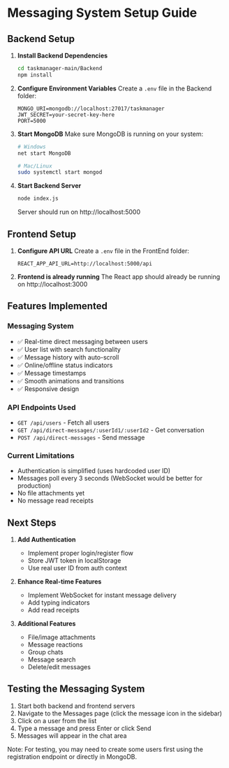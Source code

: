 # Messaging System Setup Guide

## Backend Setup

1. **Install Backend Dependencies**
   ```bash
   cd taskmanager-main/Backend
   npm install
   ```

2. **Configure Environment Variables**
   Create a `.env` file in the Backend folder:
   ```
   MONGO_URI=mongodb://localhost:27017/taskmanager
   JWT_SECRET=your-secret-key-here
   PORT=5000
   ```

3. **Start MongoDB**
   Make sure MongoDB is running on your system:
   ```bash
   # Windows
   net start MongoDB
   
   # Mac/Linux
   sudo systemctl start mongod
   ```

4. **Start Backend Server**
   ```bash
   node index.js
   ```
   Server should run on http://localhost:5000

## Frontend Setup

1. **Configure API URL**
   Create a `.env` file in the FrontEnd folder:
   ```
   REACT_APP_API_URL=http://localhost:5000/api
   ```

2. **Frontend is already running**
   The React app should already be running on http://localhost:3000

## Features Implemented

### Messaging System
- ✅ Real-time direct messaging between users
- ✅ User list with search functionality
- ✅ Message history with auto-scroll
- ✅ Online/offline status indicators
- ✅ Message timestamps
- ✅ Smooth animations and transitions
- ✅ Responsive design

### API Endpoints Used
- `GET /api/users` - Fetch all users
- `GET /api/direct-messages/:userId1/:userId2` - Get conversation
- `POST /api/direct-messages` - Send message

### Current Limitations
- Authentication is simplified (uses hardcoded user ID)
- Messages poll every 3 seconds (WebSocket would be better for production)
- No file attachments yet
- No message read receipts

## Next Steps

1. **Add Authentication**
   - Implement proper login/register flow
   - Store JWT token in localStorage
   - Use real user ID from auth context

2. **Enhance Real-time Features**
   - Implement WebSocket for instant message delivery
   - Add typing indicators
   - Add read receipts

3. **Additional Features**
   - File/image attachments
   - Message reactions
   - Group chats
   - Message search
   - Delete/edit messages

## Testing the Messaging System

1. Start both backend and frontend servers
2. Navigate to the Messages page (click the message icon in the sidebar)
3. Click on a user from the list
4. Type a message and press Enter or click Send
5. Messages will appear in the chat area

Note: For testing, you may need to create some users first using the registration endpoint or directly in MongoDB.
